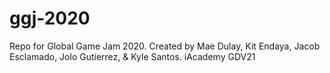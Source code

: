 # ggj-2020
Repo for Global Game Jam 2020.
Created by Mae Dulay, Kit Endaya, Jacob Esclamado, Jolo Gutierrez, & Kyle Santos.
iAcademy GDV21
